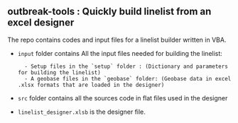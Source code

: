 ## outbreak-tools : Quickly build linelist from an excel designer

The repo contains codes and input files for a linelist builder written in VBA.

- `input` folder contains All the input files needed for building the linelist:
 
        - Setup files in the `setup` folder : (Dictionary and parameters for building the linelist)
        - A geobase files in the `geobase` folder: (Geobase data in excel .xlsx formats that are loaded in the designer)

- `src` folder contains all the sources code in flat files used in the designer

- `linelist_designer.xlsb` is the designer file.
